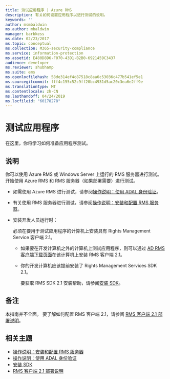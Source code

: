 ```yaml
---
title: 测试应用程序 | Azure RMS
description: 有关如何设置应用程序以进行测试的说明。
keywords: ''
author: msmbaldwin
ms.author: mbaldwin
manager: barbkess
ms.date: 02/23/2017
ms.topic: conceptual
ms.collection: M365-security-compliance
ms.service: information-protection
ms.assetid: E480D8D6-F070-43D1-B2B0-6921459C3437
audience: developer
ms.reviewer: shubhamp
ms.suite: ems
ms.openlocfilehash: 58de314ef4c87518c8aa6c53036c477b541ef5e1
ms.sourcegitcommit: fff4c155c52c9ff20bc4931d5ac20c3ea6e2ff9e
ms.translationtype: MT
ms.contentlocale: zh-CN
ms.lasthandoff: 04/24/2019
ms.locfileid: "60178278"
---
```

# <a name="testing-your-application"></a>测试应用程序

在这里，你将学习如何准备应用程序测试。

## <a name="instructions"></a>说明

你可以使用 Azure RMS 或 Windows Server 上运行的 RMS 服务器进行测试。  开始使用 Azure RMS 和 RMS 服务器（如果部署需要）进行测试。

- 如需使用 Azure RMS 进行测试，请参阅[操作说明：使用 ADAL 身份验证](how-to-use-adal-authentication.md)。
- 有关使用 RMS 服务器进行测试，请参阅[操作说明：安装和配置 RMS 服务器](how-to-install-and-configure-an-rms-server.md)。
- 安装开发人员运行时：

   必须在要用于测试应用程序的计算机上安装具有 Rights Management Service 客户端 2.1。
  - 如果要在开发计算机之外的计算机上测试应用程序，则可以通过 [AD RMS 客户端下载页面](https://www.microsoft.com/download/details.aspx?id=38396)在该计算机上安装 RMS 客户端 2.1。
  - 你的开发计算机应该提前安装了 Rights Management Services SDK 2.1。

    要获取 RMS SDK 2.1 安装帮助，请参阅[安装 SDK](install-the-rms-sdk.md)。

## <a name="remarks"></a>备注

本指南并不全面。 要了解如何配置 RMS 客户端 2.1，请参阅 [RMS 客户端 2.1 部署说明](https://technet.microsoft.com/library/jj159267(WS.10).aspx)。

## <a name="related-topics"></a>相关主题

* [操作说明：安装和配置 RMS 服务器](how-to-install-and-configure-an-rms-server.md)
* [操作说明：使用 ADAL 身份验证](how-to-use-adal-authentication.md)
* [安装 SDK](install-the-rms-sdk.md)
* [RMS 客户端 2.1 部署说明](https://technet.microsoft.com/library/jj159267(WS.10).aspx)

